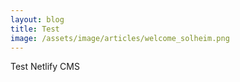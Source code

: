 ```yaml
---
layout: blog
title: Test
image: /assets/image/articles/welcome_solheim.png
---
```

Test Netlify CMS
